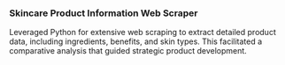### **Skincare Product Information Web Scraper**

Leveraged Python for extensive web scraping to extract detailed product data, including ingredients, benefits, and skin types. This facilitated a comparative analysis that guided strategic product development.
